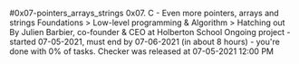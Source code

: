 #0x07-pointers_arrays_strings
0x07. C - Even more pointers, arrays and strings
 Foundations > Low-level programming & Algorithm > Hatching out
  By Julien Barbier, co-founder & CEO at Holberton School
   Ongoing project - started 07-05-2021, must end by 07-06-2021 (in about 8 hours) - you're done with 0% of tasks.
    Checker was released at 07-05-2021 12:00 PM